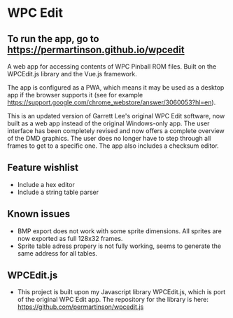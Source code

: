 # WPC Edit
## To run the app, go to https://permartinson.github.io/wpcedit

A web app for accessing contents of WPC Pinball ROM files. Built on the WPCEdit.js library and the Vue.js framework.

The app is configured as a PWA, which means it may be used as a desktop app if the browser supports it (see for example https://support.google.com/chrome_webstore/answer/3060053?hl=en).  

This is an updated version of Garrett Lee's original WPC Edit software, now built as a web app instead of the original Windows-only app. The user interface has been completely revised and now offers a complete overview of the DMD graphics. The user does no longer have to step through all frames to get to a specific one. The app also includes a checksum editor.

## Feature wishlist

- Include a hex editor
- Include a string table parser

## Known issues

- BMP export does not work with some sprite dimensions. All sprites are now exported as full 128x32 frames.
- Sprite table adress propery is not fully working, seems to generate the same address for all tables.

## WPCEdit.js

- This project is built upon my Javascript library WPCEdit.js, which is port of the original WPC Edit app. The repository for the library is here: https://github.com/permartinson/wpcedit.js

